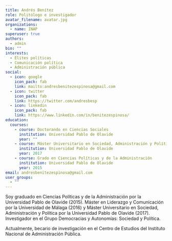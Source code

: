```yaml
---
title: Andrés Benítez
role: Politólogo e investigador
avatar_filename: avatar.jpg
organizations:
  - name: INAP
superuser: true
authors:
  - admin
bio: ""
interests:
  - Élites políticas
  - Comunicación política
  - Administración pública
social:
  - icon: google
    icon_pack: fab
    link: mailto:andresbenitezespinosa@gmail.com
  - icon: twitter
    icon_pack: fab
    link: https://twitter.com/andresbesp
  - icon: linkedin
    icon_pack: fab
    link: https://www.linkedin.com/in/benitezespinosa/
education:
  courses:
    - course: Doctorando en Ciencias Sociales
      institution: Universidad Pablo de Olavide
      year: ""
    - course: Máster Universitario en Sociedad, Administración y Política
      institution: Universidad Pablo de Olavide
      year: 2017
    - course: Grado en Ciencias Políticas y de la Administración
      institution: Universidad Pablo de Olavide
      year: 2015
email: andresbenitezespinosa@gmail.com
user_groups:
  - ""
---
```

Soy graduado en Ciencias Políticas y de la Administración por la Universidad Pablo de Olavide (2015). Máster en Liderazgo y Comunicación por la Universidad de Málaga (2016) y Máster Universitario en Sociedad, Administración y Política por la Universidad Pablo de Olavide (2017). Investigador en el Grupo Democracias y Autonomías: Sociedad y Política.

Actualmente, becario de investigación en el Centro de Estudios del Instituto Nacional de Administración Pública.
